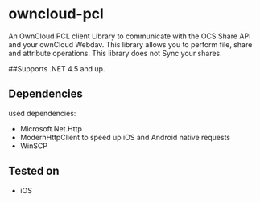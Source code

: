 # owncloud-pcl
An OwnCloud PCL client Library to communicate with the OCS Share API and your ownCloud Webdav.
This library allows you to perform file, share and attribute operations. This library does not Sync your shares.

##Supports
.NET 4.5 and up.

## Dependencies
used dependencies:
- Microsoft.Net.Http
- ModernHttpClient
	to speed up iOS and Android native requests
- WinSCP

## Tested on
- iOS